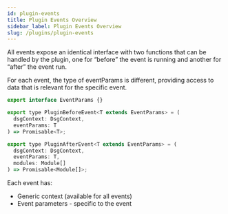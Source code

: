 ```yaml
---
id: plugin-events
title: Plugin Events Overview
sidebar_label: Plugin Events Overview
slug: /plugins/plugin-events
---
```



All events expose an identical interface with two functions that can be handled by the plugin, one for “before” the event is running and another for “after” the event run. 

For each event, the type of eventParams is different, providing access to data that is relevant for the specific event.


```javascript
export interface EventParams {}

export type PluginBeforeEvent<T extends EventParams> = (
  dsgContext: DsgContext,
  eventParams: T
) => Promisable<T>;

export type PluginAfterEvent<T extends EventParams> = (
  dsgContext: DsgContext,
  eventParams: T,
  modules: Module[]
) => Promisable<Module[]>;
```


Each event has:

- Generic context (available for all events)
- Event parameters - specific to the event

